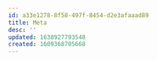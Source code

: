```yaml
---
id: a33e1278-8f58-497f-8454-d2e3afaaad89
title: Meta
desc: ''
updated: 1638927793548
created: 1609368705668
---
```


